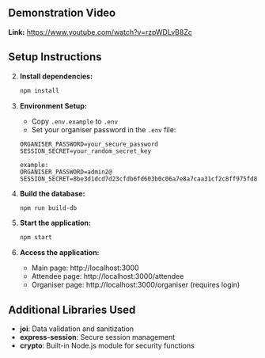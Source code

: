 ## Demonstration Video
**Link:** https://www.youtube.com/watch?v=rzpWDLvB8Zc

## Setup Instructions

2. **Install dependencies:**
   ```bash
   npm install
   ```

3. **Environment Setup:**
   - Copy `.env.example` to `.env`
   - Set your organiser password in the `.env` file:
   ```
   ORGANISER_PASSWORD=your_secure_password
   SESSION_SECRET=your_random_secret_key

   example:
   ORGANISER_PASSWORD=admin2@
   SESSION_SECRET=8be3d1dcd7d23cfdb6fd603b0c06a7e8a7caa31cf2c8ff975fd861a14e04267f
   ```

4. **Build the database:**
   ```bash
   npm run build-db
   ```

5. **Start the application:**
   ```bash
   npm start
   ```

6. **Access the application:**
   - Main page: http://localhost:3000
   - Attendee page: http://localhost:3000/attendee
   - Organiser page: http://localhost:3000/organiser (requires login)

## Additional Libraries Used

- **joi**: Data validation and sanitization
- **express-session**: Secure session management
- **crypto**: Built-in Node.js module for security functions
